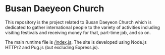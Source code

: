 # Busan Daeyeon Church

This repository is the project related to Busan Daeyeon Church which is dedicated to gather international people to the variety of activities including visiting festivals and receiving money for that, part-time job, and so on.

The main runtime file is [/index.js](/index.js). The site is developed using Node.js HTTP/2 and Pug.js (but excluding Express.js).